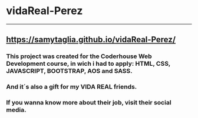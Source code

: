 # vidaReal-Perez
---
https://samytaglia.github.io/vidaReal-Perez/
---

### This project was created for the Coderhouse Web Development course, in wich i had to apply: HTML, CSS, JAVASCRIPT, BOOTSTRAP, AOS and SASS.
### And it´s also a gift for my VIDA REAL friends. 
### If you wanna know more about their job, visit their social media.